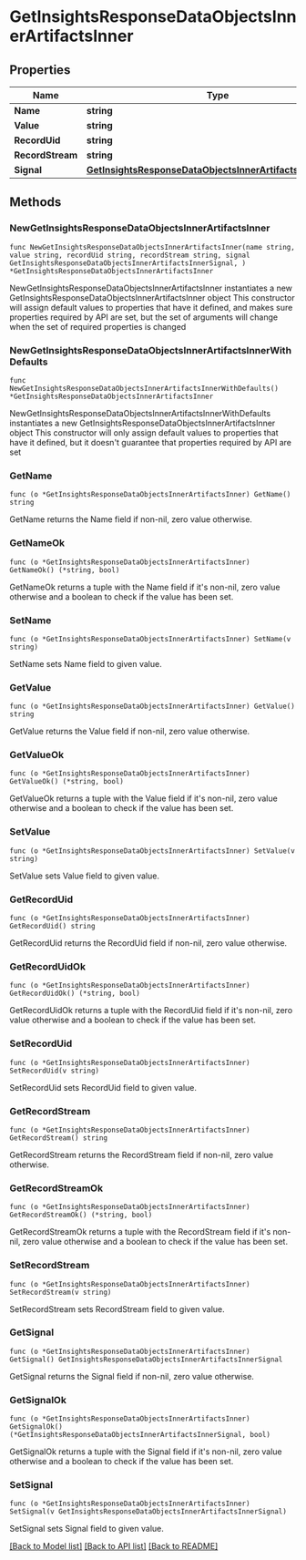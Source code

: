 # GetInsightsResponseDataObjectsInnerArtifactsInner

## Properties

Name | Type | Description | Notes
------------ | ------------- | ------------- | -------------
**Name** | **string** |  | 
**Value** | **string** |  | 
**RecordUid** | **string** |  | 
**RecordStream** | **string** |  | 
**Signal** | [**GetInsightsResponseDataObjectsInnerArtifactsInnerSignal**](GetInsightsResponseDataObjectsInnerArtifactsInnerSignal.md) |  | 

## Methods

### NewGetInsightsResponseDataObjectsInnerArtifactsInner

`func NewGetInsightsResponseDataObjectsInnerArtifactsInner(name string, value string, recordUid string, recordStream string, signal GetInsightsResponseDataObjectsInnerArtifactsInnerSignal, ) *GetInsightsResponseDataObjectsInnerArtifactsInner`

NewGetInsightsResponseDataObjectsInnerArtifactsInner instantiates a new GetInsightsResponseDataObjectsInnerArtifactsInner object
This constructor will assign default values to properties that have it defined,
and makes sure properties required by API are set, but the set of arguments
will change when the set of required properties is changed

### NewGetInsightsResponseDataObjectsInnerArtifactsInnerWithDefaults

`func NewGetInsightsResponseDataObjectsInnerArtifactsInnerWithDefaults() *GetInsightsResponseDataObjectsInnerArtifactsInner`

NewGetInsightsResponseDataObjectsInnerArtifactsInnerWithDefaults instantiates a new GetInsightsResponseDataObjectsInnerArtifactsInner object
This constructor will only assign default values to properties that have it defined,
but it doesn't guarantee that properties required by API are set

### GetName

`func (o *GetInsightsResponseDataObjectsInnerArtifactsInner) GetName() string`

GetName returns the Name field if non-nil, zero value otherwise.

### GetNameOk

`func (o *GetInsightsResponseDataObjectsInnerArtifactsInner) GetNameOk() (*string, bool)`

GetNameOk returns a tuple with the Name field if it's non-nil, zero value otherwise
and a boolean to check if the value has been set.

### SetName

`func (o *GetInsightsResponseDataObjectsInnerArtifactsInner) SetName(v string)`

SetName sets Name field to given value.


### GetValue

`func (o *GetInsightsResponseDataObjectsInnerArtifactsInner) GetValue() string`

GetValue returns the Value field if non-nil, zero value otherwise.

### GetValueOk

`func (o *GetInsightsResponseDataObjectsInnerArtifactsInner) GetValueOk() (*string, bool)`

GetValueOk returns a tuple with the Value field if it's non-nil, zero value otherwise
and a boolean to check if the value has been set.

### SetValue

`func (o *GetInsightsResponseDataObjectsInnerArtifactsInner) SetValue(v string)`

SetValue sets Value field to given value.


### GetRecordUid

`func (o *GetInsightsResponseDataObjectsInnerArtifactsInner) GetRecordUid() string`

GetRecordUid returns the RecordUid field if non-nil, zero value otherwise.

### GetRecordUidOk

`func (o *GetInsightsResponseDataObjectsInnerArtifactsInner) GetRecordUidOk() (*string, bool)`

GetRecordUidOk returns a tuple with the RecordUid field if it's non-nil, zero value otherwise
and a boolean to check if the value has been set.

### SetRecordUid

`func (o *GetInsightsResponseDataObjectsInnerArtifactsInner) SetRecordUid(v string)`

SetRecordUid sets RecordUid field to given value.


### GetRecordStream

`func (o *GetInsightsResponseDataObjectsInnerArtifactsInner) GetRecordStream() string`

GetRecordStream returns the RecordStream field if non-nil, zero value otherwise.

### GetRecordStreamOk

`func (o *GetInsightsResponseDataObjectsInnerArtifactsInner) GetRecordStreamOk() (*string, bool)`

GetRecordStreamOk returns a tuple with the RecordStream field if it's non-nil, zero value otherwise
and a boolean to check if the value has been set.

### SetRecordStream

`func (o *GetInsightsResponseDataObjectsInnerArtifactsInner) SetRecordStream(v string)`

SetRecordStream sets RecordStream field to given value.


### GetSignal

`func (o *GetInsightsResponseDataObjectsInnerArtifactsInner) GetSignal() GetInsightsResponseDataObjectsInnerArtifactsInnerSignal`

GetSignal returns the Signal field if non-nil, zero value otherwise.

### GetSignalOk

`func (o *GetInsightsResponseDataObjectsInnerArtifactsInner) GetSignalOk() (*GetInsightsResponseDataObjectsInnerArtifactsInnerSignal, bool)`

GetSignalOk returns a tuple with the Signal field if it's non-nil, zero value otherwise
and a boolean to check if the value has been set.

### SetSignal

`func (o *GetInsightsResponseDataObjectsInnerArtifactsInner) SetSignal(v GetInsightsResponseDataObjectsInnerArtifactsInnerSignal)`

SetSignal sets Signal field to given value.



[[Back to Model list]](../README.md#documentation-for-models) [[Back to API list]](../README.md#documentation-for-api-endpoints) [[Back to README]](../README.md)


